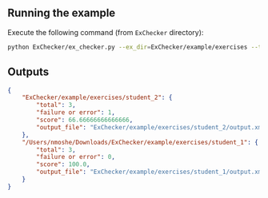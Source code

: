 ## Running the example
Execute the following command (from `ExChecker` directory):
```bash
python ExChecker/ex_checker.py --ex_dir=ExChecker/example/exercises --tests_dir=ExChecker/example/tests
```

## Outputs
```json
{
    "ExChecker/example/exercises/student_2": {
        "total": 3,
        "failure or error": 1,
        "score": 66.66666666666666,
        "output_file": "ExChecker/example/exercises/student_2/output.xml"
    },
    "/Users/nmoshe/Downloads/ExChecker/example/exercises/student_1": {
        "total": 3,
        "failure or error": 0,
        "score": 100.0,
        "output_file": "ExChecker/example/exercises/student_1/output.xml"
    }
}
```
